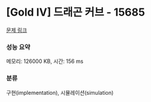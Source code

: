 # [Gold IV] 드래곤 커브 - 15685 

[문제 링크](https://www.acmicpc.net/problem/15685) 

### 성능 요약

메모리: 126000 KB, 시간: 156 ms

### 분류

구현(implementation), 시뮬레이션(simulation)


